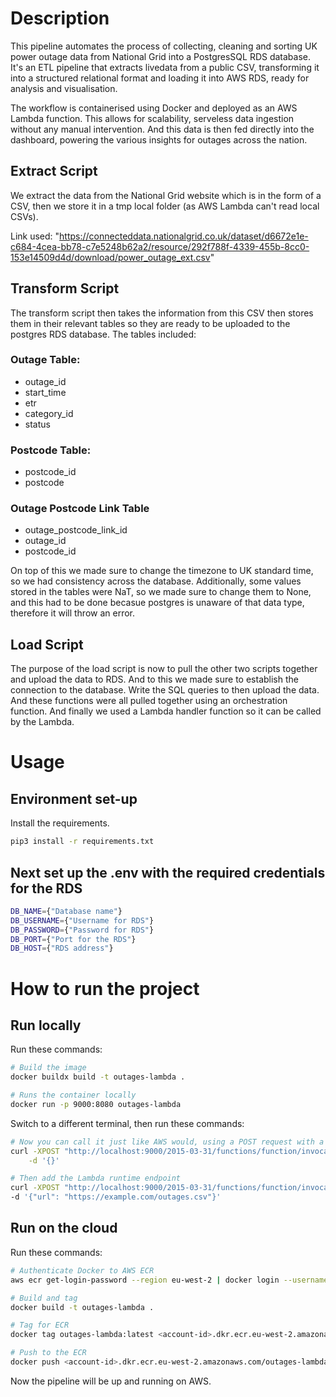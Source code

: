 # Description

This pipeline automates the process of collecting, cleaning and sorting UK power outage data from National Grid into a PostgresSQL RDS database. It's an ETL pipeline that extracts livedata from a public CSV, transforming it into a structured relational format and loading it into AWS RDS, ready for analysis and visualisation.

The workflow is containerised using Docker and deployed as an AWS Lambda function. This allows for scalability, serveless data ingestion without any manual intervention. And this data is then fed directly into the dashboard, powering the various insights for outages across the nation.

## Extract Script
We extract the data from the National Grid website which is in the form of a CSV, then we store it in a tmp local folder (as AWS Lambda can't read local CSVs).

Link used: "https://connecteddata.nationalgrid.co.uk/dataset/d6672e1e-c684-4cea-bb78-c7e5248b62a2/resource/292f788f-4339-455b-8cc0-153e14509d4d/download/power_outage_ext.csv"

## Transform Script
The transform script then takes the information from this CSV then stores them in their relevant tables so they are ready to be uploaded to the postgres RDS database. The tables included:

### Outage Table:
- outage_id
- start_time
- etr
- category_id
- status

### Postcode Table:
- postcode_id
- postcode

### Outage Postcode Link Table
- outage_postcode_link_id
- outage_id
- postcode_id

On top of this we made sure to change the timezone to UK standard time, so we had consistency across the database. Additionally, some values stored in the tables were NaT, so we made sure to change them to None, and this had to be done becasue postgres is unaware of that data type, therefore it will throw an error.

## Load Script

The purpose of the load script is now to pull the other two scripts together and upload the data to RDS. And to this we made sure to establish the connection to the database. Write the SQL queries to then upload the data. And these functions were all pulled together using an orchestration function. And finally we used a Lambda handler function so it can be called by the Lambda.

# Usage

## Environment set-up

Install the requirements.

```sh
pip3 install -r requirements.txt
```

## Next set up the .env with the required credentials for the RDS

```sh
DB_NAME={"Database name"}
DB_USERNAME={"Username for RDS"}
DB_PASSWORD={"Password for RDS"}
DB_PORT={"Port for the RDS"}
DB_HOST={"RDS address"}
```

# How to run the project

## Run locally 

Run these commands:

```sh
# Build the image
docker buildx build -t outages-lambda .

# Runs the container locally
docker run -p 9000:8080 outages-lambda
```

Switch to a different terminal, then run these commands:

```sh
# Now you can call it just like AWS would, using a POST request with a JSON payload
curl -XPOST "http://localhost:9000/2015-03-31/functions/function/invocations" \
    -d '{}'

# Then add the Lambda runtime endpoint
curl -XPOST "http://localhost:9000/2015-03-31/functions/function/invocations" \
-d '{"url": "https://example.com/outages.csv"}'
```

## Run on the cloud

Run these commands:

```sh
# Authenticate Docker to AWS ECR
aws ecr get-login-password --region eu-west-2 | docker login --username AWS --password-stdin <account-id>.dkr.ecr.eu-west-2.amazonaws.com

# Build and tag
docker build -t outages-lambda .

# Tag for ECR
docker tag outages-lambda:latest <account-id>.dkr.ecr.eu-west-2.amazonaws.com/outages-lambda:latest

# Push to the ECR
docker push <account-id>.dkr.ecr.eu-west-2.amazonaws.com/outages-lambda:latest
```

Now the pipeline will be up and running on AWS.